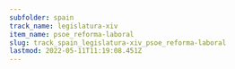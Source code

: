 ```yaml
---
subfolder: spain
track_name: legislatura-xiv
item_name: psoe_reforma-laboral
slug: track_spain_legislatura-xiv_psoe_reforma-laboral
lastmod: 2022-05-11T11:19:08.451Z
---
```

